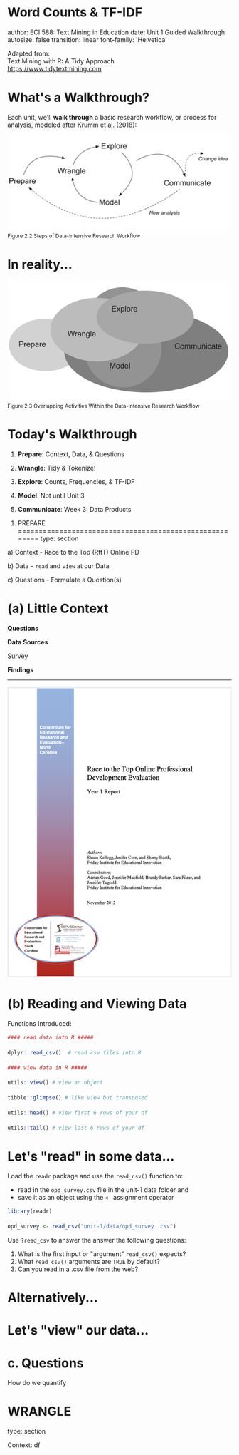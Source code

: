 Word Counts & TF-IDF
========================================================
author: ECI 588: Text Mining in Education
date: Unit 1 Guided Walkthrough
autosize: false
transition: linear
font-family: 'Helvetica'

Adapted from:  
Text Mining with R: A Tidy Approach  
<https://www.tidytextmining.com>


What's a Walkthrough?
========================================================
Each unit, we'll **walk through** a basic research workflow, or process for analysis, modeled after Krumm et al. (2018): 

![Caption](img/workflow.png)
<small>Figure 2.2 Steps of Data-Intensive Research Workflow</small>


<!--
Notes... 
-->

In reality... 
========================================================

 
![Caption](img/overlap.png)
<small>Figure 2.3 Overlapping Activities Within the Data-Intensive Research Workflow</small>

<!--
Notes... 
--> 


Today's Walkthrough
========================================================

1. **Prepare**: Context, Data, & Questions  
  
2. **Wrangle**: Tidy & Tokenize!
3. **Explore**: Counts, Frequencies, & TF-IDF
4. **Model**: Not until Unit 3 
5. **Communicate**: Week 3: Data Products 

<!--
Notes... 
-->

1. PREPARE
========================================================
type: section

a) Context - Race to the Top (RttT) Online PD  
  
b) Data -  `read` and `view` at our Data

c) Questions - Formulate a Question(s)

<!--
Notes... 
-->


(a) Little Context
========================================================

**Questions** 

**Data Sources** 

Survey

**Findings**


---

![Caption](img/opd.png)

<!--
Notes... 
-->

(b) Reading and Viewing Data
========================================================
Functions Introduced:


```r
#### read data into R #####

dplyr::read_csv()  # read csv files into R

#### view data in R #####

utils::view() # view an object

tibble::glimpse() # like view but transposed

utils::head() # view first 6 rows of your df

utils::tail() # view last 6 rows of your df
```

<!--
Notes... 
-->


Let's "read" in some data... 
========================================================



Load the `readr` package and use the `read_csv()` function to:
- read in the `opd_survey.csv` file in the unit-1 data folder and 
- save it as an object using the `<-` assignment operator


```r
library(readr)

opd_survey <- read_csv("unit-1/data/opd_survey .csv")
```
  
Use `?read_csv` to answer the answer the following questions: 
 1. What is the first input or "argument" `read_csv()` expects?   
 2. What `read_csv()` arguments are `TRUE` by default?   
 3. Can you read in a .csv file from the web?   

<!--
Notes... 
-->


Alternatively... 
========================================================



<!--
Notes... 
-->



Let's "view" our data... 
========================================================



<!--
Notes... 
-->

c. Questions
========================================================

How do we quantify 


<!--
Notes... 
-->



WRANGLE
========================================================
type: section

Context: df 

<!--
Notes... 
-->

  
